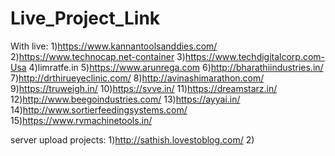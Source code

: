 # Live_Project_Link
With live:
1)https://www.kannantoolsanddies.com/
2)https://www.technocap.net-container
3)https://www.techdigitalcorp.com-Usa
4)limratfe.in
5)https://www.arunrega.com
6)http://bharathiindustries.in/
7)http://drthirueyeclinic.com/
8)http://avinashimarathon.com/
9)https://truweigh.in/
10)https://svve.in/
11)https://dreamstarz.in/
12)http://www.beegoindustries.com/
13)https://ayyai.in/
14)http://www.sortierfeedingsystems.com/
15)https://www.rvmachinetools.in/

server upload projects:
1)http://sathish.lovestoblog.com/
2)
